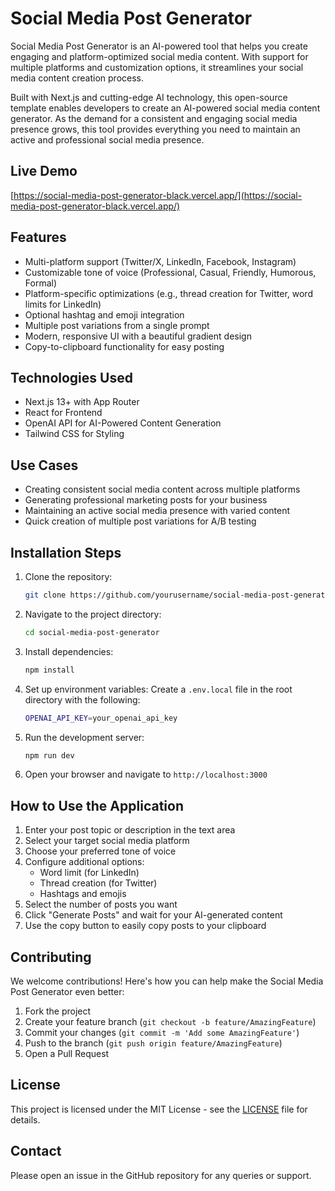 # Social Media Post Generator

Social Media Post Generator is an AI-powered tool that helps you create engaging and platform-optimized social media content. With support for multiple platforms and customization options, it streamlines your social media content creation process.

Built with Next.js and cutting-edge AI technology, this open-source template enables developers to create an AI-powered social media content generator. As the demand for a consistent and engaging social media presence grows, this tool provides everything you need to maintain an active and professional social media presence.


## Live Demo
[https://social-media-post-generator-black.vercel.app/](https://social-media-post-generator-black.vercel.app/)

## Features

- Multi-platform support (Twitter/X, LinkedIn, Facebook, Instagram)
- Customizable tone of voice (Professional, Casual, Friendly, Humorous, Formal)
- Platform-specific optimizations (e.g., thread creation for Twitter, word limits for LinkedIn)
- Optional hashtag and emoji integration
- Multiple post variations from a single prompt
- Modern, responsive UI with a beautiful gradient design
- Copy-to-clipboard functionality for easy posting

## Technologies Used
- Next.js 13+ with App Router
- React for Frontend
- OpenAI API for AI-Powered Content Generation
- Tailwind CSS for Styling

## Use Cases
- Creating consistent social media content across multiple platforms
- Generating professional marketing posts for your business
- Maintaining an active social media presence with varied content
- Quick creation of multiple post variations for A/B testing

## Installation Steps

1. Clone the repository:
    ```bash
    git clone https://github.com/yourusername/social-media-post-generator.git
    ```

2. Navigate to the project directory:
    ```bash
    cd social-media-post-generator
    ```

3. Install dependencies:
    ```bash
    npm install
    ```

4. Set up environment variables:
   Create a `.env.local` file in the root directory with the following:
    ```bash
    OPENAI_API_KEY=your_openai_api_key
    ```
   
5. Run the development server:
    ```bash
    npm run dev
    ```

6. Open your browser and navigate to `http://localhost:3000`

## How to Use the Application

1. Enter your post topic or description in the text area
2. Select your target social media platform
3. Choose your preferred tone of voice
4. Configure additional options:
   - Word limit (for LinkedIn)
   - Thread creation (for Twitter)
   - Hashtags and emojis
5. Select the number of posts you want
6. Click "Generate Posts" and wait for your AI-generated content
7. Use the copy button to easily copy posts to your clipboard

## Contributing

We welcome contributions! Here's how you can help make the Social Media Post Generator even better:

1. Fork the project
2. Create your feature branch (`git checkout -b feature/AmazingFeature`)
3. Commit your changes (`git commit -m 'Add some AmazingFeature'`)
4. Push to the branch (`git push origin feature/AmazingFeature`)
5. Open a Pull Request

## License
This project is licensed under the MIT License - see the [LICENSE](https://github.com/0xmetaschool/Social-Media-Post-Generator/blob/main/LICENSE) file for details.

## Contact
Please open an issue in the GitHub repository for any queries or support.
